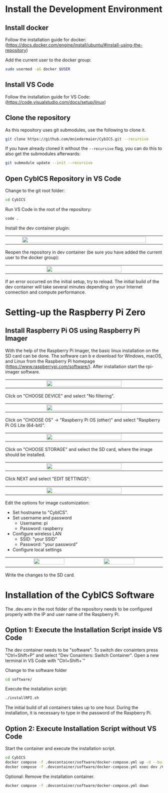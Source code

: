 # Install the Development Environment

## Install docker
Follow the installation guide for docker:
(https://docs.docker.com/engine/install/ubuntu/#install-using-the-repository)

Add the current user to the docker group:
```sh
sudo usermod -aG docker $USER
```

## Install VS Code
Follow the installation guide for VS Code:
(https://code.visualstudio.com/docs/setup/linux)

## Clone the repository
As this repository uses git submodules, use the following to clone it.
```sh
git clone https://github.com/mniedermaier/CybICS.git --recursive
```

If you have already cloned it without the `--recursive` flag, you can do this to also get the submodules afterwards:
```sh
git submodule update --init --recursive
```

## Open CybICS Repository in VS Code
Change to the git root folder:
```sh
cd CybICS
```

Run VS Code in the root of the repository:
```sh
code .
```

Install the dev container plugin:
<table align="center"><tr><td align="center" width="9999">
<img src="pictures/30_vscode.png" width=90%></img>
</td></tr></table>

Reopen the repository in dev container (be sure you have added the current user to the docker group):
<table align="center"><tr><td align="center" width="9999">
<img src="pictures/31_vscode.png" width=70%></img>
</td></tr></table>

If an error occurred on the initial setup, try to reload.
The initial build of the dev container will take several minutes depending on your Internet connection and compute performance.

# Setting-up the Raspberry Pi Zero
## Install Raspberry Pi OS using Raspberry Pi Imager
With the help of the Raspberry Pi Imager, the basic linux installation on the SD card can be done.
The software can b e download for Windows, macOS, and Linux from the Raspberry Pi homepage (https://www.raspberrypi.com/software/).
After installation start the rpi-imager software.

<table align="center"><tr><td align="center" width="9999">
<img src="pictures/01_rpi-imager.png" width=70%></img>
</td></tr></table>

Click on "CHOOSE DEVICE" and select "No filtering".

<table align="center"><tr><td align="center" width="9999">
<img src="pictures/02_rpi-imager_device.png" width=70%></img>
</td></tr></table>

Click on "CHOOSE OS" &rarr; "Raspberry Pi OS (other)" and select "Raspberry Pi OS Lite (64-bit)".

<table align="center"><tr><td align="center" width="9999">
<img src="pictures/03_rpi-imager_OS.png" width=70%></img>
</td></tr></table>

Click on "CHOOSE STORAGE" and select the SD card, where the image should be installed.

<table align="center"><tr><td align="center" width="9999">
<img src="pictures/04_rpi-imager.png" width=70%></img>
</td></tr></table>

Click NEXT and select "EDIT SETTINGS":
<table align="center"><tr><td align="center" width="9999">
<img src="pictures/05_rpi-imager_custom.png" width=70%></img>
</td></tr></table>

Edit the options for image customization:
- Set hostname to "CybICS".
- Set username and password
  - Username: pi
  - Password: raspberry
- Configure wireless LAN
  - SSID: "your SSID"
  - Password: "your password"
- Configure local settings

<table align="center"><tr><td align="center" width="9999">
<img src="pictures/06_rpi-imager_options.png" width=45%></img>
<img src="pictures/07_rpi-imager_services.png" width=45%></img>
</td></tr></table>


Write the changes to the SD card.

# Installation of the CybICS Software
The .dev.env in the root folder of the repository needs to be configured properly with the IP and user name of the Raspberry Pi.

## Option 1: Execute the Installation Script inside VS Code
The dev container needs to be "software".
To switch dev conainters press "Ctrl+Shift+P" and select "Dev Conainters: Switch Container".
Open a new terminal in VS Code with "Ctrl+Shift+`"


Change to the software folder
```sh
cd software/
```

Execute the installation script:
```sh
./installRPI.sh
```

The initial build of all containers takes up to one hour.
During the installation, it is necessary to type in the password of the Raspberry Pi.


## Option 2: Execute Installation Script without VS Code

Start the container and execute the installation script.
```sh
cd CybICS
docker compose -f .devcontainer/software/docker-compose.yml up -d --build
docker compose -f .devcontainer/software/docker-compose.yml exec dev /CybICS/software/installRPI.sh
```

Optional: Remove the installation container.
```sh
docker compose -f .devcontainer/software/docker-compose.yml down
```
